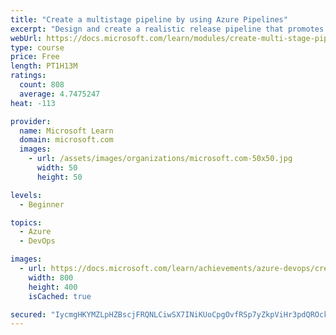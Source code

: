 ```yaml
---
title: "Create a multistage pipeline by using Azure Pipelines"
excerpt: "Design and create a realistic release pipeline that promotes changes to various testing and staging environments."
webUrl: https://docs.microsoft.com/learn/modules/create-multi-stage-pipeline/
type: course
price: Free
length: PT1H13M
ratings:
  count: 808
  average: 4.7475247
heat: -113

provider:
  name: Microsoft Learn
  domain: microsoft.com
  images:
    - url: /assets/images/organizations/microsoft.com-50x50.jpg
      width: 50
      height: 50

levels:
  - Beginner

topics:
  - Azure
  - DevOps

images:
  - url: https://docs.microsoft.com/learn/achievements/azure-devops/create-multi-stage-pipeline-social.png
    width: 800
    height: 400
    isCached: true

secured: "IycmgHKYMZLpHZBscjFRQNLCiwSX7INiKUoCpgOvfRSp7yZkpViHr3pdQROckt9NPQ43wNv8MjYPVnm7RwAcMGuRx35coXEqncnr7puHDq1Sj5754CKsjs2bI42x+/UO1GNVidk12uaK2pYBXTV7ifIAvX6TCMN+DRSijrtigb1FduylZzOQI6M5f4u740wj0ACrt13xbUObja8xfW4OBtrfmKrpmRCk1OKdzy2mae2YEo4zbUj2NZYuFziheFJTELWDAguT9C8Tp0rT2/EBgPN+TXVPOa54cBwS4tK4vP3ZUi10mgoiii08txUE5sexxP8KWtzw1OVYs/GWcfj3vXaBHploFpf/ZiYFoA1Gj003xTAuylGImZGy2tWtVj5WUNXfuE9++dIgGA89I8h8U58AJLaVRvs2nK4QA+GAaAQ=;7mJ71Ht+7UKnHm+pf5T8Hg=="
---
```



